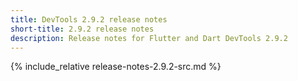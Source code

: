 ```yaml
---
title: DevTools 2.9.2 release notes
short-title: 2.9.2 release notes
description: Release notes for Flutter and Dart DevTools 2.9.2
---
```


{% include_relative release-notes-2.9.2-src.md %}
